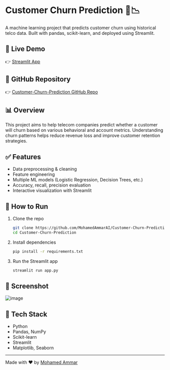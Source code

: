 # Customer Churn Prediction 🧠📉

A machine learning project that predicts customer churn using historical telco data. Built with pandas, scikit-learn, and deployed using Streamlit.

## 🔗 Live Demo

👉 [Streamlit App](https://churnedclassification-9m3zxytx7iswnxlxxldoo2.streamlit.app/)

## 📂 GitHub Repository

👉 [Customer-Churn-Prediction GitHub Repo](https://github.com/MohamedAmmarAI/Customer-Churn-Prediction.git)

## 📊 Overview

This project aims to help telecom companies predict whether a customer will churn based on various behavioral and account metrics. Understanding churn patterns helps reduce revenue loss and improve customer retention strategies.

## ✅ Features

- Data preprocessing & cleaning
- Feature engineering
- Multiple ML models (Logistic Regression, Decision Trees, etc.)
- Accuracy, recall, precision evaluation
- Interactive visualization with Streamlit

## 🚀 How to Run

1. Clone the repo
    ```bash
    git clone https://github.com/MohamedAmmarAI/Customer-Churn-Prediction.git
    cd Customer-Churn-Prediction
    ```

2. Install dependencies
    ```bash
    pip install -r requirements.txt
    ```

3. Run the Streamlit app
    ```bash
    streamlit run app.py
    ```

## 📸 Screenshot

![image](https://github.com/user-attachments/assets/0598374b-61e6-4c90-b470-0c25ef694757)


## 🧠 Tech Stack

- Python
- Pandas, NumPy
- Scikit-learn
- Streamlit
- Matplotlib, Seaborn

---

Made with ❤️ by [Mohamed Ammar](https://github.com/MohamedAmmarAI)
